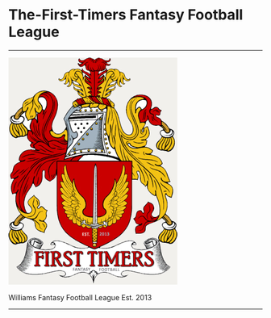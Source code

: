 # The-First-Timers Fantasy Football League
---

![alt text](first-time-crest-4.jpg "FTFFL")

Williams Fantasy Football League
Est. 2013
___
